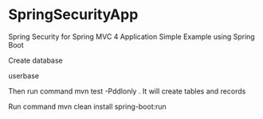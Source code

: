 # SpringSecurityApp
Spring Security for Spring MVC 4 Application Simple Example using Spring Boot


Create database 

userbase

Then run command mvn test -Pddlonly . It will create tables and records

Run command mvn clean install spring-boot:run
